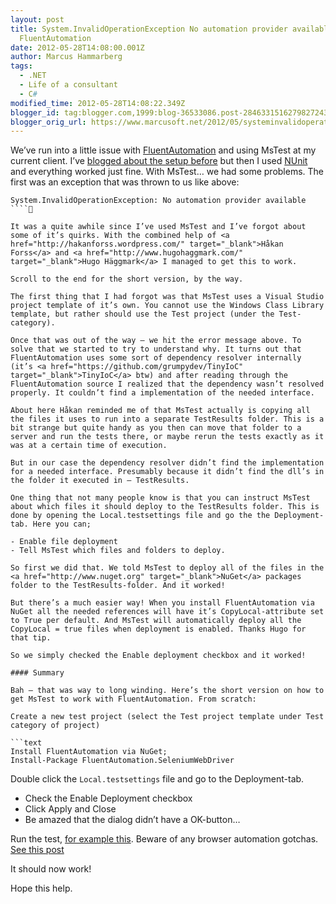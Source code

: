 ```yaml
---
layout: post
title: System.InvalidOperationException No automation provider available MsTest and
  FluentAutomation
date: 2012-05-28T14:08:00.001Z
author: Marcus Hammarberg
tags:
  - .NET
  - Life of a consultant
  - C#
modified_time: 2012-05-28T14:08:22.349Z
blogger_id: tag:blogger.com,1999:blog-36533086.post-2846331516279827243
blogger_orig_url: https://www.marcusoft.net/2012/05/systeminvalidoperationexception-no.html
---
```



We’ve run into a little issue with <a href="http://fluent.stirno.com/blog/" target="_blank">FluentAutomation</a> and using MsTest at my current client. I’ve <a href="https://www.marcusoft.net/2012/05/specflow-page-objects-and.html" target="_blank">blogged about the setup before</a> but then I used <a href="http://www.nunit.org/" target="_blank">NUnit</a> and everything worked just fine. With MsTest… we had some problems. The first was an exception that was thrown to us like above:

```text
System.InvalidOperationException: No automation provider available
````

It was a quite awhile since I’ve used MsTest and I’ve forgot about some of it’s quirks. With the combined help of <a href="http://hakanforss.wordpress.com/" target="_blank">Håkan Forss</a> and <a href="http://www.hugohaggmark.com/" target="_blank">Hugo Häggmark</a> I managed to get this to work.

Scroll to the end for the short version, by the way.

The first thing that I had forgot was that MsTest uses a Visual Studio project template of it’s own. You cannot use the Windows Class Library template, but rather should use the Test project (under the Test-category).

Once that was out of the way – we hit the error message above. To solve that we started to try to understand why. It turns out that FluentAutomation uses some sort of dependency resolver internally (it’s <a href="https://github.com/grumpydev/TinyIoC" target="_blank">TinyIoC</a> btw) and after reading through the FluentAutomation source I realized that the dependency wasn’t resolved properly. It couldn’t find a implementation of the needed interface.

About here Håkan reminded me of that MsTest actually is copying all the files it uses to run into a separate TestResults folder. This is a bit strange but quite handy as you then can move that folder to a server and run the tests there, or maybe rerun the tests exactly as it was at a certain time of execution.

But in our case the dependency resolver didn’t find the implementation for a needed interface. Presumably because it didn’t find the dll’s in the folder it executed in – TestResults.

One thing that not many people know is that you can instruct MsTest about which files it should deploy to the TestResults folder. This is done by opening the Local.testsettings file and go the the Deployment-tab. Here you can;

- Enable file deployment
- Tell MsTest which files and folders to deploy.

So first we did that. We told MsTest to deploy all of the files in the <a href="http://www.nuget.org" target="_blank">NuGet</a> packages folder to the TestResults-folder. And it worked!

But there’s a much easier way! When you install FluentAutomation via NuGet all the needed references will have it’s CopyLocal-attribute set to True per default. And MsTest will automatically deploy all the CopyLocal = true files when deployment is enabled. Thanks Hugo for that tip.

So we simply checked the Enable deployment checkbox and it worked!

#### Summary

Bah – that was way to long winding. Here’s the short version on how to get MsTest to work with FluentAutomation. From scratch:

Create a new test project (select the Test project template under Test category of project)

```text
Install FluentAutomation via NuGet;
Install-Package FluentAutomation.SeleniumWebDriver
```

Double click the `Local.testsettings` file and go to the Deployment-tab.

- Check the Enable Deployment checkbox
- Click Apply and Close
- Be amazed that the dialog didn’t have a OK-button…

Run the test,
<a href="http://fluent.stirno.com/docs/" target="_blank">for example
this</a>. Beware of any browser automation gotchas. <a
href="https://www.marcusoft.net/2012/05/specflow-page-objects-and.html"
target="_blank">See this post</a>

It should now work!

Hope this help.
